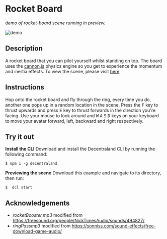 # Rocket Board
_demo of rocket-board scene running in preview._

![demo](https://github.com/decentraland-scenes/rocket-board/blob/master/screenshots/rocket-board.gif)

## Description
A rocket board that you can pilot yourself whilst standing on top. The board uses the [cannon.js](https://github.com/schteppe/cannon.js) physics engine so you get to experience the momentum and inertia effects. To view the scene, please visit [here](https://rocket-board.vercel.app/).

## Instructions
Hop onto the rocket board and fly through the ring, every time you do, another one pops up in a random location in the scene. Press the <kbd>F</kbd> key to thrust upwards and press <kbd>E</kbd> key to thrust forwards in the direction you're facing. Use your mouse to look around and <kbd>W</kbd> <kbd>A</kbd> <kbd>S</kbd> <kbd>D</kbd> keys on your keyboard to move your avatar forward, left, backward and right respectively.

## Try it out

**Install the CLI**
Download and install the Decentraland CLI by running the following command:

```
$ npm i -g decentraland
```

**Previewing the scene**
Download this example and navigate to its directory, then run:

```
$  dcl start
```

## Acknowledgements
- _rocketBooster.mp3_ modified from https://freesound.org/people/NickTimesAudio/sounds/494827/
- _ringPassmp3_ modified from https://sonniss.com/sound-effects/free-download-game-audio/